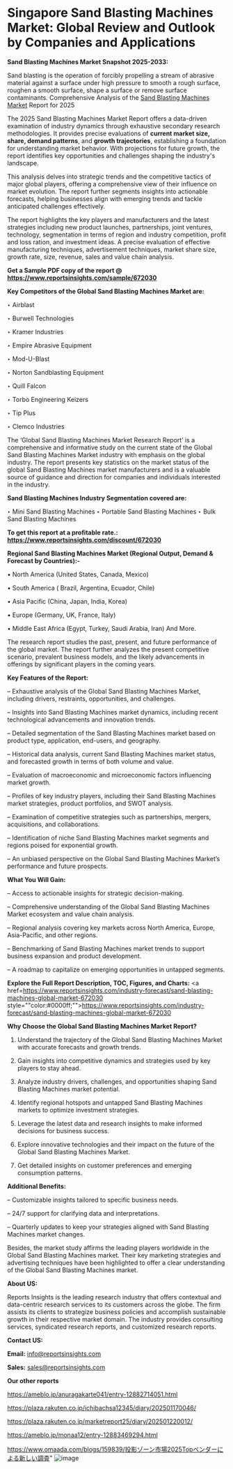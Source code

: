 # Singapore Sand Blasting Machines Market: Global Review and Outlook by Companies and Applications

<strong>Sand Blasting Machines Market Snapshot 2025-2033:</strong>

Sand blasting is the operation of forcibly propelling a stream of abrasive material against a surface under high pressure to smooth a rough surface, roughen a smooth surface, shape a surface or remove surface contaminants. Comprehensive Analysis of the <a href=https://www.reportsinsights.com/sample/672030>Sand Blasting Machines Market</a> Report for 2025

The 2025 Sand Blasting Machines Market Report offers a data-driven examination of industry dynamics through exhaustive secondary research methodologies. It provides precise evaluations of <strong>current market size, share, demand patterns</strong>, and <strong>growth trajectories</strong>, establishing a foundation for understanding market behavior. With projections for future growth, the report identifies key opportunities and challenges shaping the industry's landscape.

This analysis delves into strategic trends and the competitive tactics of major global players, offering a comprehensive view of their influence on market evolution. The report further segments insights into actionable forecasts, helping businesses align with emerging trends and tackle anticipated challenges effectively.

The report highlights the key players and manufacturers and the latest strategies including new product launches, partnerships, joint ventures, technology, segmentation in terms of region and industry competition, profit and loss ration, and investment ideas. A precise evaluation of effective manufacturing techniques, advertisement techniques, market share size, growth rate, size, revenue, sales and value chain analysis.

<strong>Get a Sample PDF copy of the report @ <a href=https://www.reportsinsights.com/sample/672030 style=color:#0000ff;>https://www.reportsinsights.com/sample/672030</a></strong>

<strong>Key Competitors of the Global Sand Blasting Machines Market are:</strong>

‣ Airblast

‣ Burwell Technologies

‣ Kramer Industries

‣ Empire Abrasive Equipment

‣ Mod-U-Blast

‣ Norton Sandblasting Equipment

‣ Quill Falcon

‣ Torbo Engineering Keizers

‣ Tip Plus

‣ Clemco Industries

The ‘Global Sand Blasting Machines Market Research Report’ is a comprehensive and informative study on the current state of the Global Sand Blasting Machines Market industry with emphasis on the global industry. The report presents key statistics on the market status of the global Sand Blasting Machines market manufacturers and is a valuable source of guidance and direction for companies and individuals interested in the industry.

<strong>Sand Blasting Machines Industry Segmentation covered are:</strong>

‣ Mini Sand Blasting Machines
‣ Portable Sand Blasting Machines
‣ Bulk Sand Blasting Machines

<strong>To get this report at a profitable rate.: <a href=https://www.reportsinsights.com/discount/672030 style=color:#0000ff;>https://www.reportsinsights.com/discount/672030</a></strong>

<strong>Regional Sand Blasting Machines Market (Regional Output, Demand &amp; Forecast by Countries):-</strong>

• North America (United States, Canada, Mexico)

• South America ( Brazil, Argentina, Ecuador, Chile)

• Asia Pacific (China, Japan, India, Korea)

• Europe (Germany, UK, France, Italy)

• Middle East Africa (Egypt, Turkey, Saudi Arabia, Iran) And More.

The research report studies the past, present, and future performance of the global market. The report further analyzes the present competitive scenario, prevalent business models, and the likely advancements in offerings by significant players in the coming years.

<strong>Key Features of the Report:</strong>

– Exhaustive analysis of the Global Sand Blasting Machines Market, including drivers, restraints, opportunities, and challenges.

– Insights into Sand Blasting Machines market dynamics, including recent technological advancements and innovation trends.

– Detailed segmentation of the Sand Blasting Machines market based on product type, application, end-users, and geography.

– Historical data analysis, current Sand Blasting Machines market status, and forecasted growth in terms of both volume and value.

– Evaluation of macroeconomic and microeconomic factors influencing market growth.

– Profiles of key industry players, including their Sand Blasting Machines market strategies, product portfolios, and SWOT analysis.

– Examination of competitive strategies such as partnerships, mergers, acquisitions, and collaborations.

– Identification of niche Sand Blasting Machines market segments and regions poised for exponential growth.

– An unbiased perspective on the Global Sand Blasting Machines Market’s performance and future prospects.

<strong>What You Will Gain:</strong>

– Access to actionable insights for strategic decision-making.

– Comprehensive understanding of the Global Sand Blasting Machines Market ecosystem and value chain analysis.

– Regional analysis covering key markets across North America, Europe, Asia-Pacific, and other regions.

– Benchmarking of Sand Blasting Machines market trends to support business expansion and product development.

– A roadmap to capitalize on emerging opportunities in untapped segments.

<strong>Explore the Full Report Description, TOC, Figures, and Charts:</strong>
<a href=https://www.reportsinsights.com/industry-forecast/sand-blasting-machines-global-market-672030 style=""color:#0000ff;"">https://www.reportsinsights.com/industry-forecast/sand-blasting-machines-global-market-672030</a>

<strong>Why Choose the Global Sand Blasting Machines Market Report?</strong>

1. Understand the trajectory of the Global Sand Blasting Machines Market with accurate forecasts and growth trends.

2. Gain insights into competitive dynamics and strategies used by key players to stay ahead.

3. Analyze industry drivers, challenges, and opportunities shaping Sand Blasting Machines market potential.

4. Identify regional hotspots and untapped Sand Blasting Machines markets to optimize investment strategies.

5. Leverage the latest data and research insights to make informed decisions for business success.

6. Explore innovative technologies and their impact on the future of the Global Sand Blasting Machines Market.

7. Get detailed insights on customer preferences and emerging consumption patterns.

<strong>Additional Benefits:</strong>

– Customizable insights tailored to specific business needs.

– 24/7 support for clarifying data and interpretations.

– Quarterly updates to keep your strategies aligned with Sand Blasting Machines market changes.

Besides, the market study affirms the leading players worldwide in the Global Sand Blasting Machines market. Their key marketing strategies and advertising techniques have been highlighted to offer a clear understanding of the Global Sand Blasting Machines market.

<strong><strong>About US</strong>:</strong>

Reports Insights is the leading research industry that offers contextual and data-centric research services to its customers across the globe. The firm assists its clients to strategize business policies and accomplish sustainable growth in their respective market domain. The industry provides consulting services, syndicated research reports, and customized research reports.

<strong>Contact US:</strong>

<p class=><b>Email:</b> <a href=mailto:info@reportsinsights.com>info@reportsinsights.com</a></p>
<p class=><b>Sales:</b> <a href=mailto:sales@reportsinsights.com>sales@reportsinsights.com</a></p>

<strong>Our other reports</strong>

<a href=https://ameblo.jp/anuragakarte041/entry-12882714051.html>https://ameblo.jp/anuragakarte041/entry-12882714051.html</a>

<a href=https://plaza.rakuten.co.jp/ichibachsa12345/diary/202501170046/>https://plaza.rakuten.co.jp/ichibachsa12345/diary/202501170046/</a>

<a href=https://plaza.rakuten.co.jp/marketreport25/diary/202501220012/>https://plaza.rakuten.co.jp/marketreport25/diary/202501220012/</a>

<a href=https://ameblo.jp/monaa12/entry-12883469294.html>https://ameblo.jp/monaa12/entry-12883469294.html</a>

<a href=https://www.omaada.com/blogs/159839/投影ゾーン市場2025Topベンダーによる新しい調査>https://www.omaada.com/blogs/159839/投影ゾーン市場2025Topベンダーによる新しい調査</a>"
![image](https://github.com/user-attachments/assets/d255424a-77bd-44a7-bc75-dbb7dca9e8b1)
